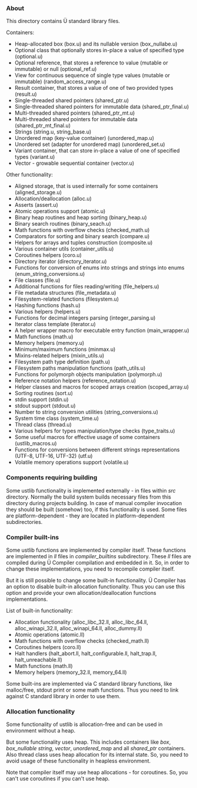 ### About

This directory contains Ü standard library files.

Containers:

* Heap-allocated box (box.u) and its nullable version (box_nullabe.u)
* Optional class that optionally stores in-place a value of specified type (optional.u)
* Optional reference, that stores a reference to value (mutable or immutable) or null (optional_ref.u)
* View for continuous sequence of single type values (mutable or immutable) (random_access_range.u)
* Result container, that stores a value of one of two provided types (result.u)
* Single-threaded shared pointers (shared_ptr.u)
* Single-threaded shared pointers for immutable data (shared_ptr_final.u)
* Multi-threaded shared pointers (shared_ptr_mt.u)
* Multi-threaded shared pointers for immutable data (shared_ptr_mt_final.u)
* Strings (string.u, string_base.u)
* Unordered map (key-value container) (unordered_map.u)
* Unordered set (adapter for unordered map) (unordered_set.u)
* Variant container, that can store in-place a value of one of specified types (variant.u)
* Vector - growable sequential container (vector.u)

Other functionality:

* Aligned storage, that is used internally for some containers (aligned_storage.u)
* Allocation/deallocation (alloc.u)
* Asserts (assert.u)
* Atomic operations support (atomic.u)
* Binary heap routines and heap sorting (binary_heap.u)
* Binary search routines (binary_seach.u)
* Math functions with overflow checks (checked_math.u)
* Comparators for sorting and binary search (compare.u)
* Helpers for arrays and tuples construction (composite.u)
* Various container utils (container_utils.u)
* Coroutines helpers (coro.u)
* Directory iterator (directory_iterator.u)
* Functions for conversion of enums into strings and strings into enums (enum_string_conversions.u)
* File classes (file.u)
* Additional functions for files reading/writing (file_helpers.u)
* File metadata structures (file_metadata.u)
* Filesystem-related functions (filesystem.u)
* Hashing functions (hash.u)
* Various helpers (helpers.u)
* Functions for decimal integers parsing (integer_parsing.u)
* Iterator class template (iterator.u)
* A helper wrapper macro for executable entry function (main_wrapper.u)
* Math functions (math.u)
* Memory helpers (memory.u)
* Minimum/maximum functions (minmax.u)
* Mixins-related helpers (mixin_utils.u)
* Filesystem path type definition (path.u)
* Filesystem paths manipulation functions (path_utils.u)
* Functions for polymorph objects manipulation (polymorph.u)
* Reference notation helpers (reference_notation.u)
* Helper classes and macros for scoped arrays creation (scoped_array.u)
* Sorting routines (sort.u)
* stdin support (stdin.u)
* stdout support (stdout.u)
* Number to string conversion utilities (string_conversions.u)
* System time class (system_time.u)
* Thread class (thread.u)
* Various helpers for types manipulation/type checks (type_traits.u)
* Some useful macros for effective usage of some containers (ustlib_macros.u)
* Functions for conversions between different strings representations (UTF-8, UTF-16, UTF-32) (utf.u)
* Volatile memory operations support (volatile.u)


### Components requiring building

Some ustlib functionality is implemented externally - in files within *src* directory.
Normally the build system builds necessary files from this directory during projects building.
In case of manual compiler invocation they should be built (somehow) too, if this functionality is used.
Some files are platform-dependent - they are located in platform-dependent subdirectories.


### Compiler built-ins

Some ustlib functions are implemented by compiler itself.
These functions are implemented in *ll* files in *compiler_builtins* subdirectory.
These *ll* files are compiled during Ü Compiler compilation and embedded in it.
So, in order to change these implementations, you need to recompile compiler itself.

But it is still possible to change some built-in functionality.
Ü Compiler has an option to disable built-in allocation functionality.
Thus you can use this option and provide your own allocation/deallocation functions implementations.

List of built-in functionality:

* Allocation functionality (alloc_libc_32.ll, alloc_libc_64.ll, alloc_winapi_32.ll, alloc_winapi_64.ll, alloc_dummy.ll)
* Atomic operations (atomic.ll)
* Math functions with overflow checks (checked_math.ll)
* Coroutines helpers (coro.ll)
* Halt handlers (halt_abort.ll, halt_configurable.ll, halt_trap.ll, halt_unreachable.ll)
* Math functions (math.ll)
* Memory helpers (memory_32.ll, memory_64.ll)

Some built-ins are implemented via C standard library functions, like malloc/free, stdout print or some math functions.
Thus you need to link against C standard library in order to use them.


### Allocation functionality

Some functionality of ustlib is allocation-free and can be used in environment without a heap.

But some functionality uses heap.
This includes containers like *box*, *box_nullable* *string*, *vector*, *unordered_map* and all *shared_ptr* containers.
Also thread class uses heap allocation for its internal state.
So, you need to avoid usage of these functionality in heapless environment.

Note that compiler itself may use heap allocations - for coroutines.
So, you can't use coroutines if you can't use heap.
